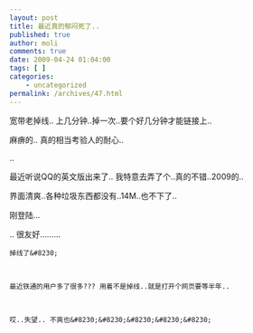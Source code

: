 ```yaml
---
layout: post
title: 最近真的郁闷死了..
published: true
author: moli
comments: true
date: 2009-04-24 01:04:00
tags: [ ]
categories:
    - uncategorized
permalink: /archives/47.html
---
```

宽带老掉线.. 上几分钟..掉一次..要个好几分钟才能链接上..

麻痹的.. 真的相当考验人的耐心..

..

最近听说QQ的英文版出来了.. 我特意去弄了个..真的不错..2009的..

界面清爽..各种垃圾东西都没有..14M..也不下了..

刚登陆&#8230; 


   .. 很友好&#8230;&#8230;&#8230;



  
    掉线了&#8230;
  
  
  
    最近铁通的用户多了很多??? 用着不是掉线..就是打开个网页要等半年..
  
  
  
    哎..失望.. 不爽也&#8230;&#8230;&#8230;&#8230;&#8230;
  
